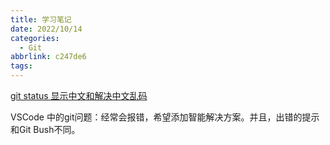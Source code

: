 ```yaml
---
title: 学习笔记
date: 2022/10/14
categories:
  - Git
abbrlink: c247de6
tags:
---
```



[git status 显示中文和解决中文乱码](https://blog.csdn.net/u012145252/article/details/81775362)

VSCode 中的git问题：经常会报错，希望添加智能解决方案。并且，出错的提示和Git Bush不同。